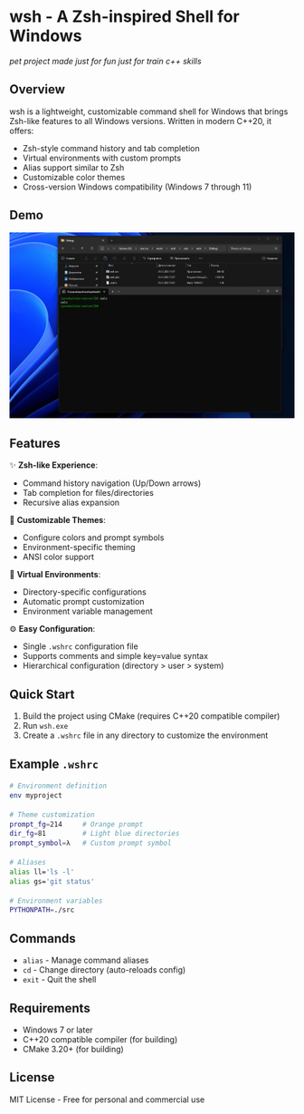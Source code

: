 # wsh - A Zsh-inspired Shell for Windows

_pet project made just for fun_
_just for train c++ skills_

## Overview

wsh is a lightweight, customizable command shell for Windows that brings Zsh-like features to all Windows versions. Written in modern C++20, it offers:

- Zsh-style command history and tab completion
- Virtual environments with custom prompts
- Alias support similar to Zsh
- Customizable color themes
- Cross-version Windows compatibility (Windows 7 through 11)

## Demo

![wsh demo](wsh.gif)

## Features

✨ **Zsh-like Experience**:
- Command history navigation (Up/Down arrows)
- Tab completion for files/directories
- Recursive alias expansion

🎨 **Customizable Themes**:
- Configure colors and prompt symbols
- Environment-specific theming
- ANSI color support

📁 **Virtual Environments**:
- Directory-specific configurations
- Automatic prompt customization
- Environment variable management

⚙️ **Easy Configuration**:
- Single `.wshrc` configuration file
- Supports comments and simple key=value syntax
- Hierarchical configuration (directory > user > system)

## Quick Start

1. Build the project using CMake (requires C++20 compatible compiler)
2. Run `wsh.exe`
3. Create a `.wshrc` file in any directory to customize the environment

## Example `.wshrc`

```sh
# Environment definition
env myproject

# Theme customization
prompt_fg=214     # Orange prompt
dir_fg=81         # Light blue directories
prompt_symbol=λ   # Custom prompt symbol

# Aliases
alias ll='ls -l'
alias gs='git status'

# Environment variables
PYTHONPATH=./src
```

## Commands

- `alias` - Manage command aliases
- `cd` - Change directory (auto-reloads config)
- `exit` - Quit the shell

## Requirements

- Windows 7 or later
- C++20 compatible compiler (for building)
- CMake 3.20+ (for building)

## License

MIT License - Free for personal and commercial use
